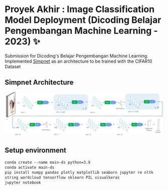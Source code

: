 # Proyek Akhir : Image Classification Model Deployment (Dicoding Belajar Pengembangan Machine Learning - 2023) ✨

Submission for Dicoding's Belajar Pengembangan Machine Learning. Implemented <a href = 'https://github.com/Coderx7/SimpNet'>Simpnet</a> as an architecture to be trained with the CIFAR10 Dataset
## Simpnet Architecture
<img src = 'simpnet.jpeg'>

## Setup environment
```
conda create --name main-ds python=3.9
conda activate main-ds
pip install numpy pandas plotly matplotlib seaborn jupyter re nltk string wordcloud tensorflow sklearn PIL visualkeras
jupyter notebook
```
